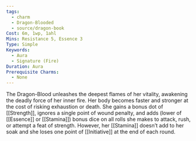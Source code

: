 ```yaml
---
tags:
  - charm
  - Dragon-Blooded
  - source/dragon-book
Cost: 6m, 1wp, 1ahl
Mins: Resistance 5, Essence 3
Type: Simple
Keywords:
  - Aura
  - Signature (Fire)
Duration: Aura
Prerequisite Charms:
  - None
---
```

The Dragon-Blood unleashes the deepest flames of her vitality, awakening the deadly force of her inner fire. Her body becomes faster and stronger at the cost of risking exhaustion or death. She gains a bonus dot of [[Strength]], ignores a single point of wound penalty, and adds (lower of [[Essence]] or [[Stamina]]) bonus dice on all rolls she makes to attack, rush, or attempt a feat of strength. However, her [[Stamina]] doesn’t add to her soak and she loses one point of [[Initiative]] at the end of each round.